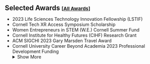 <h2 style="margin: 20px 0px 10px;" id="awards">Selected Awards <temp style="font-size:15px;">[</temp><a href="https://docs.google.com/document/d/1_PcRAeo7i28OkiJQcZINxdP15UloV83ceTQg7BNokR4/edit?usp=sharing" target="_blank" style="font-size:15px;">All Awards</a><temp style="font-size:15px;">]</temp></h2>

<ul>
  <li>2023 Life Sciences Technology Innovation Fellowship (LSTIF)</li>
  <li>Cornell Tech XR Access Symposium Scholarship</li>
  <li>Women Entrepreneurs in STEM (W.E.) Cornell Summer Fund</li>
  <li>Cornell Institute for Healthy Futures (CIHF) Research Grant</li>
  <li>ACM SIGCHI 2023 Gary Marsden Travel Award</li>  
  <li>Cornell University Career Beyond Academia 2023 Professional Development Funding</li>


<details>
  <summary>Show More</summary>
  
<div style="text-align: center"><iframe src="https://docs.google.com/document/d/e/2PACX-1vQHbSBmWfNZZL6E6CqinVUAZiya81hxgZ6zAwW00XNGvVVcu6s77CoAqiic94aXWnQB9_AAJNLU8a5-/pub?embedded=true"></iframe></div>

</details>

</ul>
